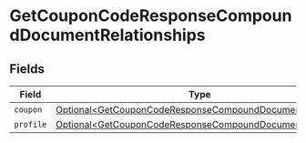 # GetCouponCodeResponseCompoundDocumentRelationships


## Fields

| Field                                                                                                                              | Type                                                                                                                               | Required                                                                                                                           | Description                                                                                                                        |
| ---------------------------------------------------------------------------------------------------------------------------------- | ---------------------------------------------------------------------------------------------------------------------------------- | ---------------------------------------------------------------------------------------------------------------------------------- | ---------------------------------------------------------------------------------------------------------------------------------- |
| `coupon`                                                                                                                           | [Optional\<GetCouponCodeResponseCompoundDocumentCoupon>](../../models/components/GetCouponCodeResponseCompoundDocumentCoupon.md)   | :heavy_minus_sign:                                                                                                                 | N/A                                                                                                                                |
| `profile`                                                                                                                          | [Optional\<GetCouponCodeResponseCompoundDocumentProfile>](../../models/components/GetCouponCodeResponseCompoundDocumentProfile.md) | :heavy_minus_sign:                                                                                                                 | N/A                                                                                                                                |